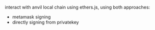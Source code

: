 interact with anvil local chain using ethers.js,
using both approaches:
- metamask signing
- directly signing from privatekey